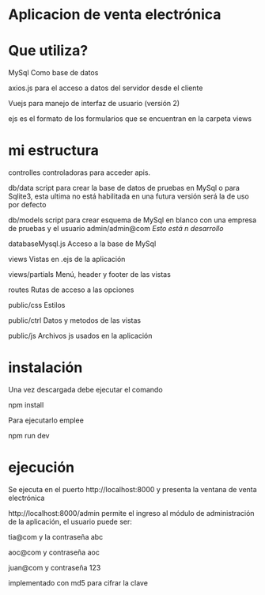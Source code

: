 # Aplicacion de venta electrónica

# Que utiliza?

MySql Como base de datos 

axios.js para el acceso a datos del servidor desde el cliente 

Vuejs para manejo de interfaz de usuario (versión 2)

ejs es el formato de los formularios que se encuentran en la carpeta views
 
# mi estructura
controlles 		controladoras para acceder apis.

db/data			script para crear la base de datos de pruebas en MySql  o para Sqlite3,
                esta ultima no está habilitada en una futura versión será la de uso por defecto

db/models		script para crear esquema de MySql en blanco con una empresa de pruebas y el usuario admin/admin@com *Esto está n desarrollo*

databaseMysql.js Acceso a la base de MySql 

views			Vistas en .ejs de la aplicación

views/partials	Menú, header y footer de las vistas

routes			Rutas de acceso a las opciones

public/css		Estilos

public/ctrl		Datos y metodos de las vistas

public/js		Archivos js usados en la aplicación 

# instalación

Una vez descargada debe ejecutar el comando

npm install

Para ejecutarlo emplee

npm run dev

# ejecución

Se ejecuta en el puerto  http://localhost:8000 y presenta la ventana de venta electrónica

http://localhost:8000/admin permite el ingreso al módulo de administración de la aplicación, el usuario puede ser:

tia@com y la contraseña abc  

aoc@com y contraseña aoc

juan@com y contraseña 123

implementado con md5 para cifrar la clave
